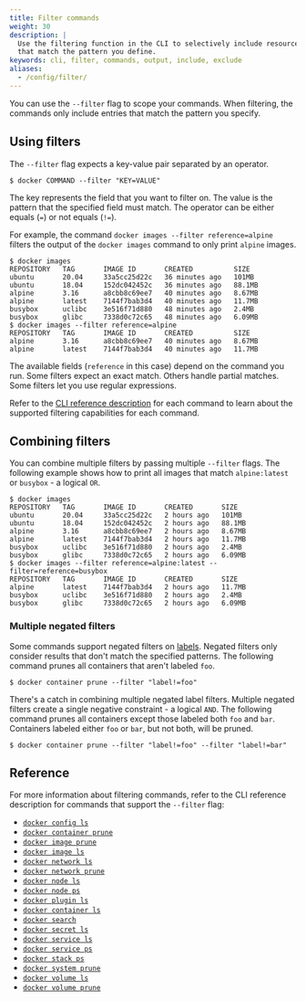 ```yaml
---
title: Filter commands
weight: 30
description: |
  Use the filtering function in the CLI to selectively include resources
  that match the pattern you define.
keywords: cli, filter, commands, output, include, exclude
aliases:
  - /config/filter/
---
```


You can use the `--filter` flag to scope your commands. When filtering, the
commands only include entries that match the pattern you specify.

## Using filters

The `--filter` flag expects a key-value pair separated by an operator.

```console
$ docker COMMAND --filter "KEY=VALUE"
```

The key represents the field that you want to filter on.
The value is the pattern that the specified field must match.
The operator can be either equals (`=`) or not equals (`!=`).

For example, the command `docker images --filter reference=alpine` filters the
output of the `docker images` command to only print `alpine` images.

```console
$ docker images
REPOSITORY   TAG       IMAGE ID       CREATED          SIZE
ubuntu       20.04     33a5cc25d22c   36 minutes ago   101MB
ubuntu       18.04     152dc042452c   36 minutes ago   88.1MB
alpine       3.16      a8cbb8c69ee7   40 minutes ago   8.67MB
alpine       latest    7144f7bab3d4   40 minutes ago   11.7MB
busybox      uclibc    3e516f71d880   48 minutes ago   2.4MB
busybox      glibc     7338d0c72c65   48 minutes ago   6.09MB
$ docker images --filter reference=alpine
REPOSITORY   TAG       IMAGE ID       CREATED          SIZE
alpine       3.16      a8cbb8c69ee7   40 minutes ago   8.67MB
alpine       latest    7144f7bab3d4   40 minutes ago   11.7MB
```

The available fields (`reference` in this case) depend on the command you run.
Some filters expect an exact match. Others handle partial matches. Some filters
let you use regular expressions.

Refer to the [CLI reference description](#reference) for each command to learn
about the supported filtering capabilities for each command.

## Combining filters

You can combine multiple filters by passing multiple `--filter` flags. The
following example shows how to print all images that match `alpine:latest` or
`busybox` - a logical `OR`.

```console
$ docker images
REPOSITORY   TAG       IMAGE ID       CREATED       SIZE
ubuntu       20.04     33a5cc25d22c   2 hours ago   101MB
ubuntu       18.04     152dc042452c   2 hours ago   88.1MB
alpine       3.16      a8cbb8c69ee7   2 hours ago   8.67MB
alpine       latest    7144f7bab3d4   2 hours ago   11.7MB
busybox      uclibc    3e516f71d880   2 hours ago   2.4MB
busybox      glibc     7338d0c72c65   2 hours ago   6.09MB
$ docker images --filter reference=alpine:latest --filter=reference=busybox
REPOSITORY   TAG       IMAGE ID       CREATED       SIZE
alpine       latest    7144f7bab3d4   2 hours ago   11.7MB
busybox      uclibc    3e516f71d880   2 hours ago   2.4MB
busybox      glibc     7338d0c72c65   2 hours ago   6.09MB
```

### Multiple negated filters

Some commands support negated filters on [labels](../../../manuals/engine/manage-resources/labels.md).
Negated filters only consider results that don't match the specified patterns.
The following command prunes all containers that aren't labeled `foo`.

```console
$ docker container prune --filter "label!=foo"
```

There's a catch in combining multiple negated label filters. Multiple negated
filters create a single negative constraint - a logical `AND`. The following
command prunes all containers except those labeled both `foo` and `bar`.
Containers labeled either `foo` or `bar`, but not both, will be pruned.

```console
$ docker container prune --filter "label!=foo" --filter "label!=bar"
```

## Reference

For more information about filtering commands, refer to the CLI reference
description for commands that support the `--filter` flag:

- [`docker config ls`](../../../reference/cli/docker/config/ls.md)
- [`docker container prune`](../../../reference/cli/docker/container/prune.md)
- [`docker image prune`](../../../reference/cli/docker/image/prune.md)
- [`docker image ls`](../../../reference/cli/docker/image/ls.md)
- [`docker network ls`](../../../reference/cli/docker/network/ls.md)
- [`docker network prune`](../../../reference/cli/docker/network/prune.md)
- [`docker node ls`](../../../reference/cli/docker/node/ls.md)
- [`docker node ps`](../../../reference/cli/docker/node/ps.md)
- [`docker plugin ls`](../../../reference/cli/docker/plugin/ls.md)
- [`docker container ls`](../../../reference/cli/docker/container/ls.md)
- [`docker search`](../../../reference/cli/docker/search.md)
- [`docker secret ls`](../../../reference/cli/docker/secret/ls.md)
- [`docker service ls`](../../../reference/cli/docker/service/ls.md)
- [`docker service ps`](../../../reference/cli/docker/service/ps.md)
- [`docker stack ps`](../../../reference/cli/docker/stack/ps.md)
- [`docker system prune`](../../../reference/cli/docker/system/prune.md)
- [`docker volume ls`](../../../reference/cli/docker/volume/ls.md)
- [`docker volume prune`](../../../reference/cli/docker/volume/prune.md)
